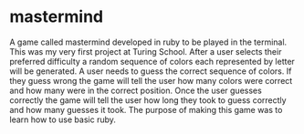 # mastermind
A game called mastermind developed in ruby to be played in the terminal. This was my very first project at Turing School. After a user selects their preferred difficulty a random sequence of colors each represented by letter will be generated. A user needs to guess the correct sequence of colors. If they guess wrong the game will tell the user how many colors were correct and how many were in the correct position. Once the user guesses correctly the game will tell the user how long they took to guess correctly and how many guesses it took. The purpose of making this game was to learn how to use basic ruby.  
